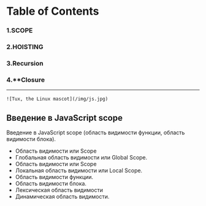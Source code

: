 # Table of Contents
### 1.**SCOPE**   
### 2.**HOISTING**
### 3.**Recursion**
### 4.**Closure
_________________


    ![Tux, the Linux mascot](/img/js.jpg)

## Введение в JavaScript scope
Введение в JavaScript scope (область видимости функции, область видимости блока).

* Область видимости или Scope
* Глобальная область видимости или Global Scope.
*  Область видимости или Scope
* Локальная область видимости или Local Scope.
* Область видимости функции.
* Область видимости блока.
* Лексическая область видимости
* Динамическая область видимости.



